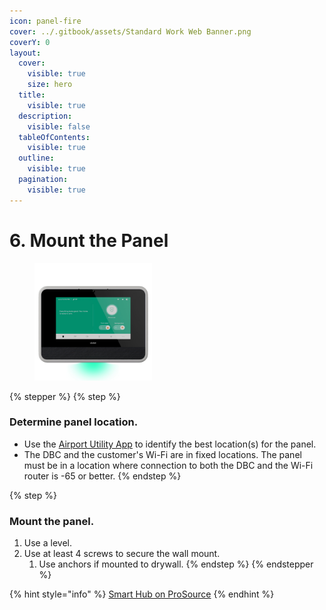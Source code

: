 ```yaml
---
icon: panel-fire
cover: ../.gitbook/assets/Standard Work Web Banner.png
coverY: 0
layout:
  cover:
    visible: true
    size: hero
  title:
    visible: true
  description:
    visible: false
  tableOfContents:
    visible: true
  outline:
    visible: true
  pagination:
    visible: true
---
```


# 6. Mount the Panel

<div align="left"><figure><img src="../.gitbook/assets/web_use-SmartHub-Ready.jpg" alt="" width="188"><figcaption></figcaption></figure></div>

{% stepper %}
{% step %}
### Determine panel location.

* Use the [Airport Utility App](https://prosource.vivint.com/airport-utility-app-sop/) to identify the best location(s) for the panel.
* The DBC and the customer's Wi-Fi are in fixed locations. The panel must be in a location where connection to both the DBC and the Wi-Fi router is -65 or better.
{% endstep %}

{% step %}
### Mount the panel.

1. Use a level.
2. Use at least 4 screws to secure the wall mount.
   1. Use anchors if mounted to drywall.
{% endstep %}
{% endstepper %}

{% hint style="info" %}
[Smart Hub on ProSource](https://prosource.vivint.com/sop-smart-hub/)
{% endhint %}

